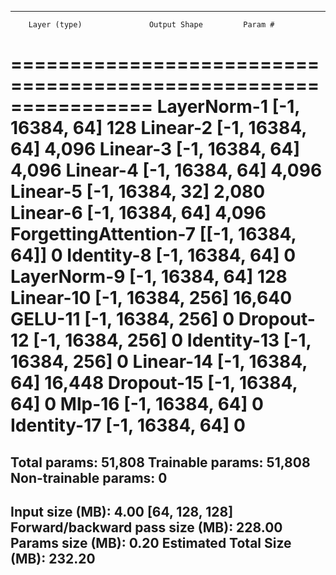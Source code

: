 ----------------------------------------------------------------
        Layer (type)               Output Shape         Param #
================================================================
         LayerNorm-1            [-1, 16384, 64]             128
            Linear-2            [-1, 16384, 64]           4,096
            Linear-3            [-1, 16384, 64]           4,096
            Linear-4            [-1, 16384, 64]           4,096
            Linear-5            [-1, 16384, 32]           2,080
            Linear-6            [-1, 16384, 64]           4,096
ForgettingAttention-7          [[-1, 16384, 64]]               0
          Identity-8            [-1, 16384, 64]               0
         LayerNorm-9            [-1, 16384, 64]             128
           Linear-10           [-1, 16384, 256]          16,640
             GELU-11           [-1, 16384, 256]               0
          Dropout-12           [-1, 16384, 256]               0
         Identity-13           [-1, 16384, 256]               0
           Linear-14            [-1, 16384, 64]          16,448
          Dropout-15            [-1, 16384, 64]               0
              Mlp-16            [-1, 16384, 64]               0
         Identity-17            [-1, 16384, 64]               0
================================================================
Total params: 51,808
Trainable params: 51,808
Non-trainable params: 0
----------------------------------------------------------------
Input size (MB): 4.00 [64, 128, 128]
Forward/backward pass size (MB): 228.00
Params size (MB): 0.20
Estimated Total Size (MB): 232.20
----------------------------------------------------------------
